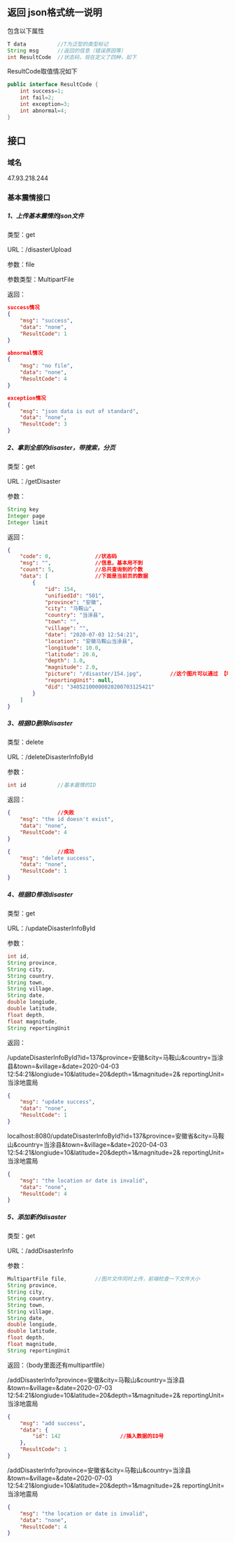 ## 返回 json格式统一说明

包含以下属性

```java
T data			//T为泛型的类型标记
String msg      //返回的信息（错误原因等）
int ResultCode	//状态码，现在定义了四种，如下
```

ResultCode取值情况如下

```java
public interface ResultCode {
    int success=1;
    int fail=2;
    int exception=3;
    int abnormal=4;
}
```



## 接口

### 域名

47.93.218.244

### 基本震情接口

##### 1、上传基本震情的json文件

类型：get

URL：/disasterUpload

参数：file

参数类型：MultipartFile

返回：

```json
success情况
{
    "msg": "success",
    "data": "none",
    "ResultCode": 1
}
```

```json
abnormal情况
{
    "msg": "no file",
    "data": "none",
    "ResultCode": 4
}
```

```json
exception情况
{
    "msg": "json data is out of standard",
    "data": "none",
    "ResultCode": 3
}
```



##### 2、拿到全部的disaster，带搜索，分页

类型：get

URL：/getDisaster

参数：

```java
String key
Integer page
Integer limit
```

返回：

```json
{
    "code": 0,				//状态码
    "msg": "",				//信息，基本用不到
    "count": 5,				//总共查询到的个数
    "data": [				//下面是当前页的数据
        {
            "id": 154,
            "unifiedId": "501",
            "province": "安徽",
            "city": "马鞍山",
            "country": "当涂县",
            "town": "",
            "village": "",
            "date": "2020-07-03 12:54:21",
            "location": "安徽马鞍山当涂县",
            "longitude": 10.0,
            "latitude": 20.0,
            "depth": 1.0,
            "magnitude": 2.0,
            "picture": "/disaster/154.jpg",			//这个图片可以通过 【域名+picture显示】
            "reportingUnit": null,
            "did": "34052100000020200703125421"
        }
    ]
}
```

##### 3、根据ID删除disaster

类型：delete

URL：/deleteDisasterInfoById

参数：

```java
int id			//基本震情的ID
```

返回：

```json
{				//失败
    "msg": "the id doesn't exist",
    "data": "none",
    "ResultCode": 4
}
```

```json
{				//成功
    "msg": "delete success",
    "data": "none",
    "ResultCode": 1
}
```

##### 4、根据ID修改disaster

类型：get

URL：/updateDisasterInfoById

参数：

```java
int id,
String province,
String city,
String country,
String town,
String village,
String date,
double longiude,
double latitude,
float depth,
float magnitude,
String reportingUnit
```

返回：

/updateDisasterInfoById?id=137&province=安徽&city=马鞍山&country=当涂县&town=&village=&date=2020-04-03 12:54:21&longiude=10&latitude=20&depth=1&magnitude=2& reportingUnit=当涂地震局

```json
{
    "msg": "update success",
    "data": "none",
    "ResultCode": 1
}
```

localhost:8080/updateDisasterInfoById?id=137&province=安徽省&city=马鞍山&country=当涂县&town=&village=&date=2020-04-03 12:54:21&longiude=10&latitude=20&depth=1&magnitude=2& reportingUnit=当涂地震局

```json
{
    "msg": "the location or date is invalid",
    "data": "none",
    "ResultCode": 4
}
```

##### 5、添加新的disaster

类型：get

URL：/addDisasterInfo

参数：

```java
MultipartFile file,			//图片文件同时上传，前端检查一下文件大小
String province,
String city,
String country,
String town,
String village,
String date,
double longiude,
double latitude,
float depth,
float magnitude,
String reportingUnit
```

返回：（body里面还有multipartfile）

/addDisasterInfo?province=安徽&city=马鞍山&country=当涂县&town=&village=&date=2020-07-03 12:54:21&longiude=10&latitude=20&depth=1&magnitude=2& reportingUnit=当涂地震局

```json
{
    "msg": "add success",
    "data": {
        "id": 142					//插入数据的ID号
    },
    "ResultCode": 1
}
```

/addDisasterInfo?province=安徽省&city=马鞍山&country=当涂县&town=&village=&date=2020-07-03 12:54:21&longiude=10&latitude=20&depth=1&magnitude=2& reportingUnit=当涂地震局

```json
{
    "msg": "the location or date is invalid",
    "data": "none",
    "ResultCode": 4
}
```

